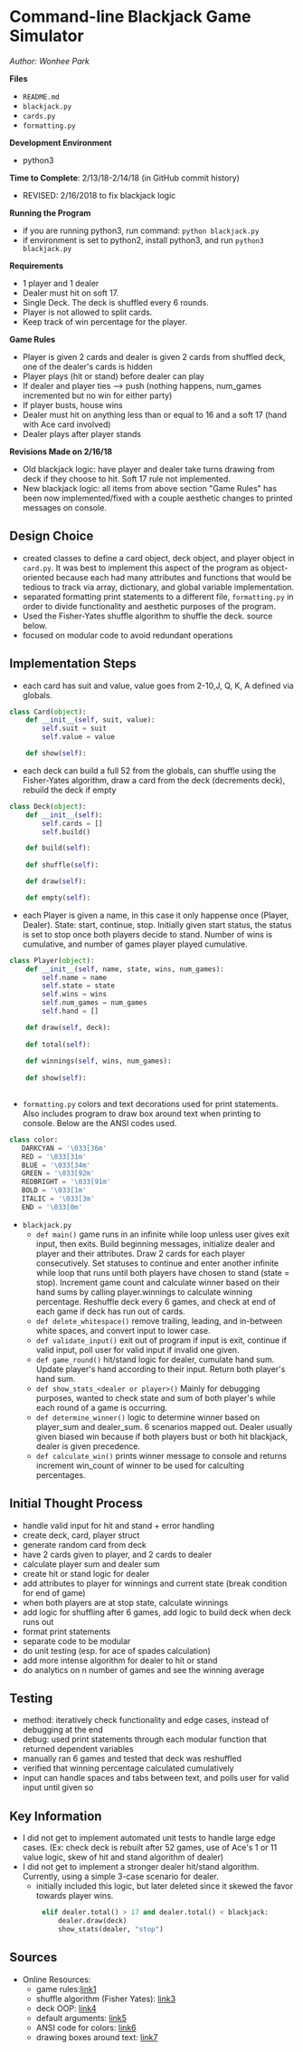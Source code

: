 # Command-line Blackjack Game Simulator

*Author: Wonhee Park*

**Files**
* ```README.md```
* ```blackjack.py```
* ```cards.py```
* ```formatting.py```

**Development Environment**
* python3

**Time to Complete**: 2/13/18-2/14/18 (in GitHub commit history)
* REVISED: 2/16/2018 to fix blackjack logic 

**Running the Program**
* if you are running python3, run command: ```python blackjack.py``` 
* if environment is set to python2, install python3, and run ```python3 blackjack.py```

**Requirements**
* 1 player and 1 dealer
* Dealer must hit on soft 17.
* Single Deck. The deck is shuffled every 6 rounds.
* Player is not allowed to split cards.
* Keep track of win percentage for the player.

**Game Rules**
* Player is given 2 cards and dealer is given 2 cards from shuffled deck, one of the dealer's cards is hidden 
* Player plays (hit or stand) before dealer can play
* If dealer and player ties --> push (nothing happens, num_games incremented but no win for either party)
* If player busts, house wins
* Dealer must hit on anything less than or equal to 16 and a soft 17 (hand with Ace card involved)
* Dealer plays after player stands

**Revisions Made on 2/16/18**
* Old blackjack logic: have player and dealer take turns drawing from deck if they choose to hit. Soft 17 rule not implemented. 
* New blackjack logic: all items from above section "Game Rules" has been now implemented/fixed with a couple aesthetic changes to printed messages on console. 

## Design Choice
* created classes to define a card object, deck object, and player object in ```card.py```. It was best to implement this aspect of the program as object-oriented because each had many attributes and functions that would be tedious to track via array, dictionary, and global variable implementation.
* separated formatting print statements to a different file, ```formatting.py``` in order to divide functionality and aesthetic purposes of the program.
* Used the Fisher-Yates shuffle algorithm to shuffle the deck. source below.  
* focused on modular code to avoid redundant operations

## Implementation Steps
* each card has suit and value, value goes from 2-10,J, Q, K, A defined via globals. 
```Python
class Card(object):
	def __init__(self, suit, value):
		self.suit = suit
		self.value = value

	def show(self):
```
* each deck can build a full 52 from the globals, can shuffle using the Fisher-Yates algorithm, draw a card from the deck (decrements deck), rebuild the deck if empty
```Python
class Deck(object):
	def __init__(self):
		self.cards = []
		self.build()

	def build(self):
		
	def shuffle(self):

	def draw(self):

	def empty(self):
```
* each Player is given a name, in this case it only happense once (Player, Dealer). State: start, continue, stop. Initially given start status, the status is set to stop once both players decide to stand. Number of wins is cumulative, and number of games player played cumulative.
```Python
class Player(object):
	def __init__(self, name, state, wins, num_games):
		self.name = name
		self.state = state
		self.wins = wins
		self.num_games = num_games
		self.hand = []

	def draw(self, deck):
		
	def total(self):
		
	def winnings(self, wins, num_games):
		
	def show(self):
		
```
* ```formatting.py``` colors and text decorations used for print statements. Also includes program to draw box around text when printing to console. Below are the ANSI codes used. 
```Python
class color:
   DARKCYAN = '\033[36m'
   RED = '\033[31m'
   BLUE = '\033[34m'
   GREEN = '\033[92m'
   REDBRIGHT = '\033[91m'
   BOLD = '\033[1m'
   ITALIC = '\033[3m'
   END = '\033[0m'
```
* ```blackjack.py```
	* ```def main()``` game runs in an infinite while loop unless user gives exit input, then exits. Build beginning messages, initialize dealer and player and their attributes. Draw 2 cards for each player consecutively. Set statuses to continue and enter another infinite while loop that runs until both players have chosen to stand (state = stop). Increment game count and calculate winner based on their hand sums by calling player.winnings to calculate winning percentage. Reshuffle deck every 6 games, and check at end of each game if deck has run out of cards. 
	* ```def delete_whitespace()``` remove trailing, leading, and in-between white spaces, and convert input to lower case.
	* ```def validate_input()``` exit out of program if input is exit, continue if valid input, poll user for valid input if invalid one given. 
	* ```def game_round()``` hit/stand logic for dealer, cumulate hand sum. Update player's hand according to their input. Return both player's hand sum.
	* ```def show_stats_<dealer or player>()``` Mainly for debugging purposes, wanted to check state and sum of both player's while each round of a game is occurring. 
	* ```def determine_winner()``` logic to determine winner based on player_sum and dealer_sum. 6 scenarios mapped out. Dealer usually given biased win because if both players bust or both hit blackjack, dealer is given precedence. 
	* ```def calculate_win()``` prints winner message to console and returns increment win_count of winner to be used for calculting percentages. 

## Initial Thought Process
* handle valid input for hit and stand + error handling
* create deck, card, player struct
* generate random card from deck 
* have 2 cards given to player, and 2 cards to dealer
* calculate player sum and dealer sum 
* create hit or stand logic for dealer
* add attributes to player for winnings and current state (break condition for end of game)
* when both players are at stop state, calculate winnings
* add logic for shuffling after 6 games, add logic to build deck when deck runs out
* format print statements
* separate code to be modular
* do unit testing (esp. for ace of spades calculation)
* add more intense algorithm for dealer to hit or stand
* do analytics on n number of games and see the winning average 


## Testing
* method: iteratively check functionality and edge cases, instead of debugging at the end
* debug: used print statements through each modular function that returned dependent variables
* manually ran 6 games and tested that deck was reshuffled
* verified that winning percentage calculated cumulatively 
* input can handle spaces and tabs between text, and polls user for valid input until given so


## Key Information
* I did not get to implement automated unit tests to handle large edge cases. (Ex: check deck is rebuilt after 52 games, use of Ace's 1 or 11 value logic, skew of hit and stand algorithm of dealer)
* I did not get to implement a stronger dealer hit/stand algorithm. Currently, using a simple 3-case scenario for dealer. 
	* initially included this logic, but later deleted since it skewed the favor towards player wins.
```Python 
		elif dealer.total() > 17 and dealer.total() < blackjack:
			dealer.draw(deck)
		    show_stats(dealer, "stop")
```


## Sources
* Online Resources:
	* game rules:[link1](http://www.blackjackinfo.com/blackjack-rules.php)
	* shuffle algorithm (Fisher Yates): [link3](http://code.activestate.com/recipes/360461-fisher-yates-shuffle/)
	* deck OOP: [link4](https://www.youtube.com/watch?v=t8YkjDH86Y4)
	* default arguments: [link5](https://stackoverflow.com/questions/24719368/syntaxerror-non-default-argument-follows-default-argument)
	* ANSI code for colors: [link6](https://en.wikipedia.org/wiki/ANSI_escape_code)
	* drawing boxes around text: [link7](https://stackoverflow.com/questions/39969256/draw-a-box-around-message-line)

